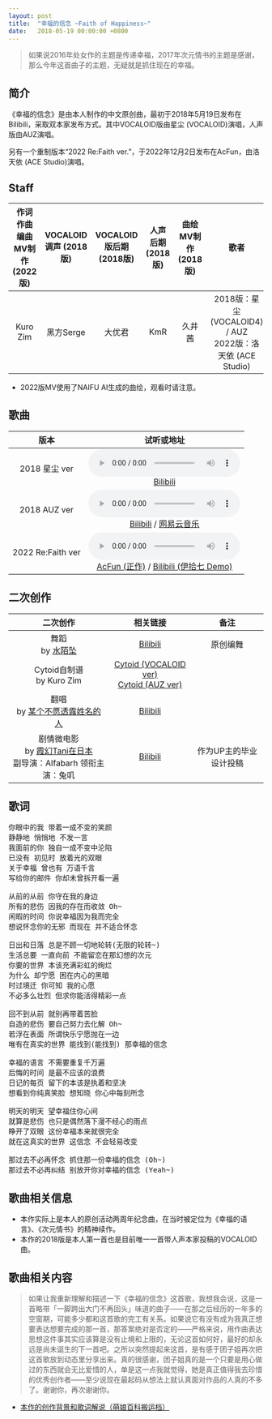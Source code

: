 ```yaml
---
layout: post
title:  "幸福的信念 ~Faith of Happiness~"
date:   2018-05-19 00:00:00 +0800
---
```


> 如果说2016年处女作的主题是传递幸福，2017年次元情书的主题是感谢，那么今年这首曲子的主题，无疑就是抓住现在的幸福。

## 简介

《幸福的信念》是由本人制作的中文原创曲，最初于2018年5月19日发布在Bilibili，采取双本家发布方式。其中VOCALOID版由星尘 (VOCALOID)演唱，人声版由AUZ演唱。

另有一个重制版本“2022 Re:Faith ver.”，于2022年12月2日发布在AcFun，由洛天依 (ACE Studio)演唱。

## Staff

| 作词 作曲 编曲<br>MV制作 (2022版) | VOCALOID调声 (2018版) | VOCALOID版后期 (2018版) | 人声后期 (2018版) | 曲绘 MV制作 (2018版) | 歌者 |
| :--: | :--: | :--: | :--: | :--: |  :--: | 
| Kuro Zim | 黑方Serge | 大优君 | KmR | 久井茜 | 2018版：星尘 (VOCALOID4) / AUZ<br>2022版：洛天依 (ACE Studio) |

* 2022版MV使用了NAIFU AI生成的曲绘，观看时请注意。

## 歌曲

| 版本 | 试听或地址 |
| :--: | :--: |
| 2018 星尘 ver | <audio controls><source src="/assets/audio/song05v18sd.mp3" type="audio/mp3"></audio><br>[Bilibili](https://www.bilibili.com/video/av23611305) |
| 2018 AUZ ver | <audio controls><source src="/assets/audio/song05v18auz.mp3" type="audio/mp3"></audio><br>[Bilibili](https://www.bilibili.com/video/BV1tp411d7p5) / [网易云音乐](https://music.163.com/song?id=563912845) |
| 2022 Re:Faith ver | <audio controls><source src="/assets/audio/song05v22.mp3" type="audio/mp3"></audio><br>[AcFun (正作)](https://www.acfun.cn/v/ac40004919) / [Bilibili (伊拾七 Demo)](https://www.bilibili.com/video/BV14u411x7uG) |

## 二次创作

| 二次创作 | 相关链接 | 备注 |
| :--: | :--: | :--: |
| 舞蹈<br>by [水陌坠](https://space.bilibili.com/1502603) | [Bilibili](https://www.bilibili.com/video/BV19p411d7df) | 原创编舞 |
| Cytoid自制谱<br>by Kuro Zim | [Cytoid (VOCALOID ver)](https://cytoid.io/levels/faithofhappiness)<br>[Cytoid (AUZ ver)](https://cytoid.io/levels/foh.vocalistfull)
| 翻唱<br>by [某个不愿透露姓名的人](https://www.acfun.cn/u/684188) | [Bilibili](https://www.bilibili.com/video/BV12t411D7nM) |  |
| 剧情微电影<br>by [霞幻Tani在日本](https://space.bilibili.com/16510497)<br>副导演：Alfabarh      领衔主演：兔叽 | [Bilibili](https://www.bilibili.com/video/BV1kx41197xf) | 作为UP主的毕业设计投稿 |

## 歌词

<pre>
你眼中的我 带着一成不变的笑颜
静静地 悄悄地 不发一言
我面前的你 独自一成不变中沦陷
已没有 初见时 放着光的双眼
关于幸福 曾也有 万语千言
写给你的邮件 你却未曾拆开看一遍

从前的从前 你守在我的身边
所有的悲伤 因我的存在而收敛 Oh~
闲暇的时间 你说幸福因为我而完全
想说怀念你的无邪 而现在 并不适合怀念

日出和日落 总是不顾一切地轮转(无限的轮转~)
生活总要 一直向前 不能留恋在那幻想的次元
你要的世界 本该充满彩虹的绚烂
为什么 却宁愿 困在内心的黑暗
时过境迁 你可知 我的心愿
不必多么壮烈 但求你能活得精彩一点

回不到从前 就别再带着苦脸
自造的悲伤 要自己努力去化解 Oh~
若浮在表面 所谓快乐宁愿抛在一边
唯有在真实的世界 能找到(能找到) 那幸福的信念

幸福的语言 不需要重复千万遍
后悔的时间 是最不应该的浪费
日记的每页 留下的本该是执着和坚决
想看到你纯真笑脸 想知晓 你心中每刻所念

明天的明天 望幸福住你心间
就算是悲伤 也只是偶然落下漫不经心的雨点
睁开了双眼 这份幸福本来就很完全
就在这真实的世界 这信念 不会轻易改变

那过去不必再怀念 抓住那一份幸福的信念 (Oh~)
那过去不必再纠结 别放开你对幸福的信念 (Yeah~)
</pre>

## 歌曲相关信息

* 本作实际上是本人的原创活动两周年纪念曲，在当时被定位为《幸福的语言》、《次元情书》的精神续作。
* 本作的2018版是本人第一首也是目前唯一一首带人声本家投稿的VOCALOID曲。

## 歌曲相关内容

> 如果让我重新理解和描述一下《幸福的信念》这首歌，我想我会说，这是一首略带「一脚跨出大门不再回头」味道的曲子——在那之后经历的一年多的空窗期，可能多少都和这首歌的完工有关系。如果说它有没有成为我真正想要表达想要完成的那一首，那答案绝对是否定的——严格来说，用作曲表达思想这件事其实应该算是没有止境和上限的，无论这首如何好，最好的却永远是尚未诞生的下一首吧。之所以突然提起来这首，是有感于团子姐再次把这首歌放到动态里分享出来。真的很感谢，团子姐真的是一个只要是用心做过的东西就会无比爱惜的人，单是这一点我就觉得，她是真正值得我去珍惜的优秀创作者——至少说现在最起码从想法上就认真面对作品的人真的不多了。谢谢你，再次谢谢你。 

* [本作的创作背景和歌词解说（萌娘百科搬运档）](https://zh.moegirl.org.cn/%E5%B9%B8%E7%A6%8F%E7%9A%84%E4%BF%A1%E5%BF%B5#%E6%AD%8C%E6%9B%B2%E5%88%9B%E4%BD%9C%E8%83%8C%E6%99%AF)